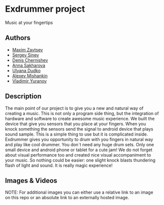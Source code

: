 # Exdrummer project
Music at your fingertips

## Authors
- [Maxim Zaytsev](https://github.com/maxim-zaytsev)
- [Sergey Sinev](https://github.com/xeodon)
- [Denis Chernishev](https://github.com/zoirs)
- [Anna Sakharova](https://github.com/AnnaSakharova)
- [Ulyana Dudko](https://github.com/ulyanao)
- [Alexey Mishankin](https://github.com/lm231290)
- [Vladimir Yuranov]()

## Description
The main point of our project is to give you a new and natural way of creating a music. This is not only a program side thing, but the integration of hardware and software to create awesome music experience. We built the device that give you sensors that you place at your fingers. When you knock something the sensors send the signal to android device that plays sound sample. This is a simple thing to use but it is complicated inside. Exdrummer gives you opportunity to drum with you fingers in natural way and play like cool drummer. You don`t need any huge drum sets. Only one small device and android phone or tablet for a cute jam!
We do not forget about visual performance too and created nice visual accompaniment to your music.
So nothing could be easier: one slight knock blasts thundering flash of light and sound. It is really magic experience!


## Images & Videos
NOTE: For additional images you can either use a relative link to an image on this repo or an absolute link to an externally hosted image.



